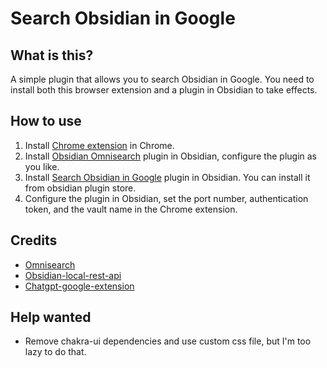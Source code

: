 # Search Obsidian in Google

## What is this?
A simple plugin that allows you to search Obsidian in Google.
You need to install both this browser extension and a plugin in Obsidian to take effects.

## How to use
1. Install [Chrome extension](https://chrome.google.com/webstore/detail/search-obsidian-in-google/dkefnggaipjamcbnjdlapgilhlaikbme) in Chrome.
2. Install [Obsidian Omnisearch](https://github.com/scambier/obsidian-omnisearch) plugin in Obsidian, configure the plugin as you like.
3. Install [Search Obsidian in Google](https://github.com/qazxcdswe123/search-obsidian-in-google) plugin in Obsidian. You can install it from obsidian plugin store.
4. Configure the plugin in Obsidian, set the port number, authentication token, and the vault name in the Chrome extension.

## Credits
- [Omnisearch](https://github.com/scambier/obsidian-omnisearch)
- [Obsidian-local-rest-api](https://github.com/coddingtonbear/obsidian-local-rest-api/)
- [Chatgpt-google-extension](https://github.com/wong2/chatgpt-google-extension)

## Help wanted
- Remove chakra-ui dependencies and use custom css file, but I'm too lazy to do that.